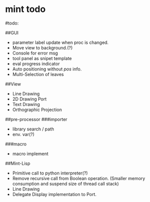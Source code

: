 mint todo
==========

#todo:

##GUI
* parameter label update when proc is changed.
* Move view to background.(?)
* Console for error msg
* tool panel as snipet template
* eval progress indicator
* Auto positioning without _pos_ info.
* Multi-Selection of leaves

##View
* Line Drawing
* 2D Drawing Port
* Text Drawing
* Orthographic Projection

##pre-processor
###importer
* library search / path
* env. var(?)

###macro
* macro implement

##Mint-Lisp
* Primitive call to python interpreter(?)
* Remove recursive call from Boolean operation. (Smaller memory consumption and suspend size of thread call stack)
* Line Drawing
* Delegate Display implementation to Port.